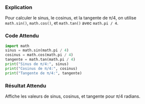 ### Explication
Pour calculer le sinus, le cosinus, et la tangente de π/4, on utilise `math.sin()`, `math.cos()`, et `math.tan()` avec `math.pi / 4`.

### Code Attendu
```python
import math
sinus = math.sin(math.pi / 4)
cosinus = math.cos(math.pi / 4)
tangente = math.tan(math.pi / 4)
print("Sinus de π/4:", sinus)
print("Cosinus de π/4:", cosinus)
print("Tangente de π/4:", tangente)
```

### Résultat Attendu
Affiche les valeurs de sinus, cosinus, et tangente pour π/4 radians.
